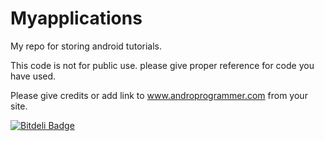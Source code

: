 Myapplications
==============

My repo for storing android tutorials.

This code is not for public use. please give proper reference for code you have used.

Please give credits or add link to www.androprogrammer.com from your site.


[![Bitdeli Badge](https://d2weczhvl823v0.cloudfront.net/WasimMemon/myapplications/trend.png)](https://bitdeli.com/free "Bitdeli Badge")

